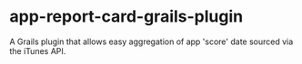 app-report-card-grails-plugin
=============================

A Grails plugin that allows easy aggregation of app 'score' date sourced via the iTunes API.
